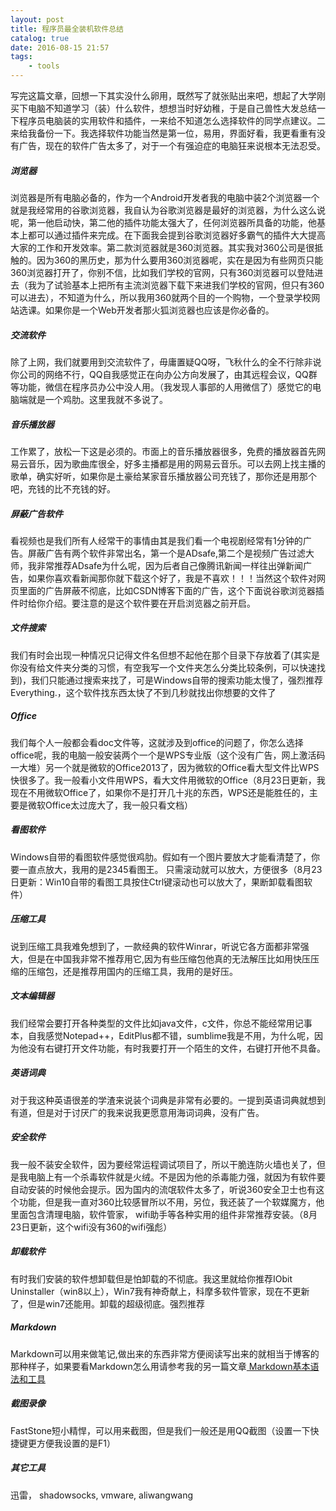 ```yaml
---
layout: post
title: 程序员最全装机软件总结
catalog: true
date: 2016-08-15 21:57
tags: 
    - tools
---
```


写完这篇文章，回想一下其实没什么卵用，既然写了就张贴出来吧，想起了大学刚买下电脑不知道学习（装）什么软件，想想当时好幼稚，于是自己兽性大发总结一下程序员电脑装的实用软件和插件，一来给不知道怎么选择软件的同学点建议。二来给我备份一下。我选择软件功能当然是第一位，易用，界面好看，我更看重有没有广告，现在的软件广告太多了，对于一个有强迫症的电脑狂来说根本无法忍受<!-- more -->。
##### 浏览器
浏览器是所有电脑必备的，作为一个Android开发者我的电脑中装2个浏览器一个就是我经常用的谷歌浏览器，我自认为谷歌浏览器是最好的浏览器，为什么这么说呢，第一他启动快，第二他的插件功能太强大了，任何浏览器所具备的功能，他基本上都可以通过插件来完成。在下面我会提到谷歌浏览器好多霸气的插件大大提高大家的工作和开发效率。第二款浏览器就是360浏览器。其实我对360公司是很抵触的。因为360的黑历史，那为什么要用360浏览器呢，实在是因为有些网页只能360浏览器打开了，你别不信，比如我们学校的官网，只有360浏览器可以登陆进去（我为了试验基本上把所有主流浏览器下载下来进我们学校的官网，但只有360可以进去），不知道为什么，所以我用360就两个目的一个购物，一个登录学校网站选课。如果你是一个Web开发者那火狐浏览器也应该是你必备的。
##### 交流软件
除了上网，我们就要用到交流软件了，毋庸置疑QQ呀，飞秋什么的全不行除非说你公司的网络不行，QQ自我感觉正在向办公方向发展了，由其远程会议，QQ群等功能，微信在程序员办公中没人用。（我发现人事部的人用微信了）感觉它的电脑端就是一个鸡肋。这里我就不多说了。
##### 音乐播放器
工作累了，放松一下这是必须的。市面上的音乐播放器很多，免费的播放器首先网易云音乐，因为歌曲库很全，好多主播都是用的网易云音乐。可以去网上找主播的歌单，确实好听，如果你是土豪给某家音乐播放器公司充钱了，那你还是用那个吧，充钱的比不充钱的好。
##### 屏蔽广告软件
看视频也是我们所有人经常干的事情由其是我们看一个电视剧经常有1分钟的广告。屏蔽广告有两个软件非常出名，第一个是ADsafe,第二个是视频广告过滤大师，我非常推荐ADsafe为什么呢，因为后者自己像腾讯新闻一样往出弹新闻广告，如果你喜欢看新闻那你就下载这个好了，我是不喜欢！！！当然这个软件对网页里面的广告屏蔽不彻底，比如CSDN博客下面的广告，这个下面说谷歌浏览器插件时给你介绍。要注意的是这个软件要在开启浏览器之前开启。
##### 文件搜索
我们有时会出现一种情况只记得文件名但想不起他在那个目录下存放着了(其实是你没有给文件夹分类的习惯，有空我写一个文件夹怎么分类比较条例，可以快速找到)，我们只能通过搜索来找了，可是Windows自带的搜索功能太慢了，强烈推荐Everything.，这个软件找东西太快了不到几秒就找出你想要的文件了
##### Office
我们每个人一般都会看doc文件等，这就涉及到office的问题了，你怎么选择office呢，我的电脑一般安装两个一个是WPS专业版（这个没有广告，网上激活码一大堆）另一个就是微软的Office2013了，因为微软的Office看大型文件比WPS快很多了。我一般看小文件用WPS，看大文件用微软的Office（8月23日更新，我现在不用微软Office了，如果你不是打开几十兆的东西，WPS还是能胜任的，主要是微软Office太过庞大了，我一般只看文档）
##### 看图软件
Windows自带的看图软件感觉很鸡肋。假如有一个图片要放大才能看清楚了，你要一直点放大，我用的是2345看图王。 只需滚动就可以放大，方便很多（8月23日更新：Win10自带的看图工具按住Ctrl键滚动也可以放大了，果断卸载看图软件）
##### 压缩工具
说到压缩工具我难免想到了，一款经典的软件Winrar，听说它各方面都非常强大，但是在中国我非常不推荐用它,因为有些压缩包他真的无法解压比如用快压压缩的压缩包，还是推荐用国内的压缩工具，我用的是好压。
##### 文本编辑器
我们经常会要打开各种类型的文件比如java文件，c文件，你总不能经常用记事本，自我感觉Notepad++，EditPlus都不错，sumblime我是不用，为什么呢，因为他没有右键打开文件功能，有时我要打开一个陌生的文件，右键打开他不具备。
##### 英语词典
对于我这种英语很差的学渣来说装个词典是非常有必要的。一提到英语词典就想到有道，但是对于讨厌广的我来说我更愿意用海词词典，没有广告。
##### 安全软件
我一般不装安全软件，因为要经常运程调试项目了，所以干脆连防火墙也关了，但是我电脑上有一个杀毒软件就是火绒。不是因为他的杀毒能力强，就因为有软件要自动安装的时候他会提示。因为国内的流氓软件太多了，听说360安全卫士也有这个功能，但是我一直对360比较感冒所以不用，另位，我还装了一个软媒魔方，他里面包含清理电脑，软件管家， wifi助手等各种实用的组件非常推荐安装。（8月23日更新，这个wifi没有360的wifi强彪）
##### 卸载软件
有时我们安装的软件想卸载但是怕卸载的不彻底。我这里就给你推荐IObit Uninstaller（win8以上），Win7我有神奇献上，科摩多软件管家，现在不更新了，但是win7还能用。卸载的超级彻底。强烈推荐
##### Markdown
Markdown可以用来做笔记,做出来的东西非常方便阅读写出来的就相当于博客的那种样子，如果要看Markdown怎么用请参考我的另一篇文章[ Markdown基本语法和工具](https://blog.liucoder.com/post/2016-08-13-markdown-grammar.html)
##### 截图录像
FastStone短小精悍，可以用来截图，但是我们一般还是用QQ截图（设置一下快捷键更方便我设置的是F1）
##### 其它工具
迅雷， shadowsocks, vmware, aliwangwang
